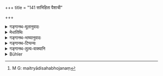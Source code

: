 +++
title = "141 साभिहिता पैशाची"

+++

<details><summary>गङ्गानथ-मूलानुवादः</summary>

This convivial dinner has been called by twice-born people the “gift of devils.” It remains in this world alone, like the blind cow tied in a single room.—(141)
</details>

<details><summary>मेधातिथिः</summary>

**सं**शब्दः सहार्थे वर्तते । सह भुज्यते यया सा **संभोजनी** । मैत्र्या हि सहभोजनं[^२५७] प्रवर्तते । गोष्ठीभोजनं वा संभोजनम् इष्यते । पिशाचानाम् अयं धर्मो यत् श्राद्धे मित्रसंग्रहः । रथ्याः पुरुषाः पिशाचाः । **सा दक्षिणा इहैव लोके आस्ते**, नामुत्र फलं दातुं समर्था । गौर् यथान्धैकस्मिन्न् एव गृहे तिष्ठति, एवम् इयं दक्षिणा **इहैवास्ते**, मित्रजनार्थैव भवति । न पितृभ्य उपकारार्थाय प्रभवति । दानं **दक्षिणा** ॥ ३.१३१ ॥


[^२५७]:
     M G: maitryādisahabhojanaṃ
</details>

<details><summary>गङ्गानथ-भाष्यानुवादः</summary>

The particle ‘*sam*’ (in ‘*Sambhojanī*) connotes *convivility*; and the term ‘*sambhojanī*’ means that at which men dine together; such convivial dinner is possible only among friends. Or, the word ‘*sambhojamī*’ may be taken as standing for a social dinner of several people.

The making of friendships by Śrāddhas is a custom with ‘devils,’—the term ‘devil’ here standing for highway robbers.

This gift ‘*remains in this world alone*’—*i.e*., it is not capable of bringing rewards in the other world; just as the blind cow, which remains tied in a single room, so this gift also remains in this world only,—*i.e*., the only result it brings about is the goodwill of friends,—and it does not bring any benefit to the ancestors.

The term ‘*dakṣiṇā*’ here stands for *gift*.—(141)
</details>

<details><summary>गङ्गानथ-टिप्पन्यः</summary>

‘*Paiśācī*’—‘Gift of devils;—*i.e*., offered in the manner of devils’ (Medhātithi, Govindarāja, Kullūka, and Rāghavānanda);—‘offered to devils’ (Nārāyaṇa and Nandana).

Hopkins traces the origin of verses 138 to 141 to certain verses of the Mahābhārata: Verse 140 corresponds to 13.90.42 of the Mahābhārata; verse 138 to 13.90.43; verse 142 to 13.90.44; verse 141 to 13.90.46 of the Mahābhārata.
</details>

<details><summary>गङ्गानथ-तुल्य-वाक्यानि</summary>

*Mahābhārata* (Anuśāsana, 90.46).—‘A convivial dinner is the *Devil’s
Gift*; it reaches neither the gods nor Pitṛs; devoid of virtue, it wanders about in this world.’

*Āpastamba-Dharmasūtra* (2.17.7).—\[Reproduces the above with one slight
verbal variation.\]
</details>

<details><summary>Bühler</summary>

141	A gift (of food) by twice-born men, consumed with (friends and relatives), is said to be offered to the Pisakas; it remains in this (world) alone like a blind cow in one stable.
</details>
